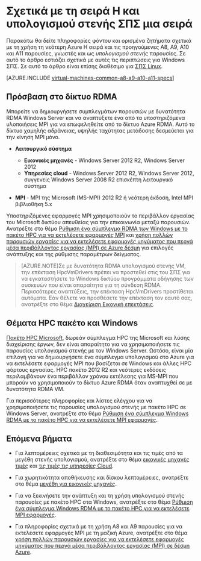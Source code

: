 <properties
 pageTitle="Σχετικά με το ΣΠΣ υπολογισμού στενής με Windows | Microsoft Azure"
 description="Λήψη πληροφοριών φόντο και θέματα για τη χρήση του Azure μεγέθη υπολογισμού στενής H σειρά και A8, A9, A10 και A11 για τις υπηρεσίες Windows ΣΠΣ και cloud"
 services="virtual-machines-windows, cloud-services"
 documentationCenter=""
 authors="dlepow"
 manager="timlt"
 editor=""
 tags="azure-resource-manager,azure-service-management"/>
<tags
ms.service="virtual-machines-windows"
 ms.devlang="na"
 ms.topic="article"
 ms.tgt_pltfrm="vm-windows"
 ms.workload="infrastructure-services"
 ms.date="09/21/2016"
 ms.author="danlep"/>

# <a name="about-h-series-and-compute-intensive-a-series-vms"></a>Σχετικά με τη σειρά H και υπολογισμού στενής ΣΠΣ μια σειρά

Παρακάτω θα δείτε πληροφορίες φόντου και ορισμένα ζητήματα σχετικά με τη χρήση τη νεότερη Azure H σειρά και τις προηγούμενες A8, A9, A10 και A11 παρουσίες, γνωστές και ως *υπολογισμού στενής* παρουσίες. Σε αυτό το άρθρο εστιάζει σχετικά με αυτές τις περιπτώσεις για Windows ΣΠΣ. Σε αυτό το άρθρο είναι επίσης διαθέσιμο για [ΣΠΣ Linux](virtual-machines-linux-a8-a9-a10-a11-specs.md).


[AZURE.INCLUDE [virtual-machines-common-a8-a9-a10-a11-specs](../../includes/virtual-machines-common-a8-a9-a10-a11-specs.md)]

## <a name="access-to-the-rdma-network"></a>Πρόσβαση στο δίκτυο RDMA

Μπορείτε να δημιουργήσετε συμπλεγμάτων παρουσιών με δυνατότητα RDMA Windows Server και να αναπτύξετε ένα από τα υποστηριζόμενα υλοποιήσεις MPI για να επωφεληθείτε από το δίκτυο Azure RDMA. Αυτό το δίκτυο χαμηλής αδράνειας, υψηλής ταχύτητας μετάδοσης δεσμεύεται για την κίνηση MPI μόνο.

* **Λειτουργικό σύστημα**
    * **Εικονικές μηχανές** - Windows Server 2012 R2, Windows Server 2012
    * **Υπηρεσίες cloud** - Windows Server 2012 R2, Windows Server 2012, συγγενείς Windows Server 2008 R2 επισκέπτη λειτουργικό σύστημα

* **MPI** - MPI της Microsoft (MS-MPI) 2012 R2 ή νεότερη έκδοση, Intel MPI βιβλιοθήκη 5.x

Υποστηριζόμενες εφαρμογές MPI χρησιμοποιούν το περιβάλλον εργασίας του Microsoft δικτύου απευθείας για την επικοινωνία μεταξύ παρουσιών. Ανατρέξτε στο θέμα [Ρύθμιση ένα σύμπλεγμα RDMA των Windows με το πακέτο HPC για να εκτελέσετε εφαρμογές MPI](virtual-machines-windows-classic-hpcpack-rdma-cluster.md) και [χρήση πολλών παρουσιών εργασίες για να εκτελέσετε εφαρμογές μηνύματος που περνά μέσα περιβάλλοντος εργασίας (MPI) σε Azure δέσμη](../batch/batch-mpi.md) για επιλογές ανάπτυξης και της ρύθμισης παραμέτρων δείγματος.


>[AZURE.NOTE]Σε με δυνατότητα RDMA υπολογισμού στενής VM, την επέκταση HpcVmDrivers πρέπει να προστεθεί στις του ΣΠΣ για να εγκαταστήσετε το Windows δικτύου προγράμματα οδήγησης των συσκευών που είναι απαραίτητα για τη σύνδεση RDMA. Περισσότερες αναπτύξεις, την επέκταση HpcVmDrivers προστίθεται αυτόματα. Εάν θέλετε να προσθέσετε την επέκταση τον εαυτό σας, ανατρέξτε στο θέμα [Διαχείριση Εικονική επεκτάσεις](virtual-machines-windows-classic-manage-extensions.md).

## <a name="considerations-for-hpc-pack-and-windows"></a>Θέματα HPC πακέτο και Windows

[Πακέτο HPC Microsoft](https://technet.microsoft.com/library/jj899572.aspx), δωρεάν σύμπλεγμα HPC της Microsoft και λύσης διαχείρισης έργων, δεν είναι απαραίτητο για να χρησιμοποιήσετε τις παρουσίες υπολογισμού στενής με τον Windows Server. Ωστόσο, είναι μία επιλογή για να δημιουργήσετε ένα σύμπλεγμα υπολογισμού στο Azure για να εκτελέσετε εφαρμογές MPI που βασίζεται σε Windows και άλλες HPC φόρτους εργασίας. HPC πακέτο 2012 R2 και νεότερες εκδόσεις περιλαμβάνουν ένα περιβάλλον χρόνου εκτέλεσης για MS-MPI που μπορούν να χρησιμοποιούν το δίκτυο Azure RDMA όταν αναπτυχθεί σε με δυνατότητα RDMA VM.

Για περισσότερες πληροφορίες και λίστες ελέγχου για να χρησιμοποιήσετε τις παρουσίες υπολογισμού στενής με πακέτο HPC σε Windows Server, ανατρέξτε στο θέμα [Ρύθμιση ένα σύμπλεγμα Windows RDMA με το πακέτο HPC για να εκτελέσετε MPI εφαρμογές](virtual-machines-windows-classic-hpcpack-rdma-cluster.md).




## <a name="next-steps"></a>Επόμενα βήματα

* Για λεπτομέρειες σχετικά με τη διαθεσιμότητα και τις τιμές από τα μεγέθη στενής υπολογισμού, ανατρέξτε στο θέμα [εικονικές μηχανές τιμές](https://azure.microsoft.com/pricing/details/virtual-machines/#Windows) και [τις τιμές τις υπηρεσίες Cloud](https://azure.microsoft.com/pricing/details/cloud-services/).

* Για χωρητικότητα αποθήκευσης και δίσκου λεπτομέρειες, ανατρέξτε στο θέμα [μεγέθη για εικονικές μηχανές](virtual-machines-linux-sizes.md).

* Για να ξεκινήσετε την ανάπτυξη και τη χρήση υπολογισμού στενής παρουσίες με πακέτο HPC στα Windows, ανατρέξτε στο θέμα [Ρύθμιση ένα σύμπλεγμα Windows RDMA με το πακέτο HPC για να εκτελέσετε MPI εφαρμογές](virtual-machines-windows-classic-hpcpack-rdma-cluster.md).

* Για πληροφορίες σχετικά με τη χρήση A8 και A9 παρουσίες για να εκτελέσετε εφαρμογές MPI με τη μαζική Azure, ανατρέξτε στο θέμα [χρήση πολλών παρουσιών εργασίες για να εκτελέσετε εφαρμογές μηνύματος που περνά μέσα περιβάλλοντος εργασίας (MPI) σε δέσμη Azure](../batch/batch-mpi.md).
